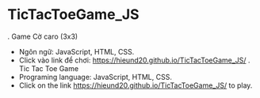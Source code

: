 # TicTacToeGame_JS
. Game Cờ caro (3x3)
- Ngôn ngữ: JavaScript, HTML, CSS.
- Click vào link để chơi: https://hieund20.github.io/TicTacToeGame_JS/ 
 . Tic Tac Toe Game
- Programing language: JavaScript, HTML, CSS.
- Click on the link https://hieund20.github.io/TicTacToeGame_JS/ to play. 
